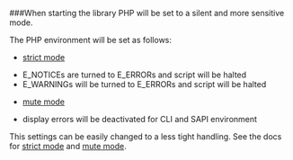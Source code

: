###When starting the library PHP will be set to a silent and more sensitive mode.

The PHP environment will be set as follows:

* [strict mode](doc/strict.md)
 - E_NOTICEs are turned to E_ERRORs and script will be halted
 - E_WARNINGs will be turned to E_ERRORs and script will be halted

* [mute mode](doc/mute.md)
 - display errors will be deactivated for CLI and SAPI environment

This settings can be easily changed to a less tight handling.
See the docs for [strict mode](doc/strict.md) and [mute mode](doc/mute.md).